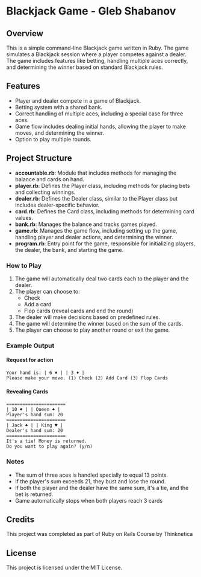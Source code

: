 
# Blackjack Game - Gleb Shabanov

## Overview

This is a simple command-line Blackjack game written in Ruby. The game simulates a Blackjack session where a player competes against a dealer. The game includes features like betting, handling multiple aces correctly, and determining the winner based on standard Blackjack rules.

## Features

- Player and dealer compete in a game of Blackjack.
- Betting system with a shared bank.
- Correct handling of multiple aces, including a special case for three aces.
- Game flow includes dealing initial hands, allowing the player to make moves, and determining the winner.
- Option to play multiple rounds.

## Project Structure

- **accountable.rb**: Module that includes methods for managing the balance and cards on hand.
- **player.rb**: Defines the Player class, including methods for placing bets and collecting winnings.
- **dealer.rb**: Defines the Dealer class, similar to the Player class but includes dealer-specific behavior.
- **card.rb**: Defines the Card class, including methods for determining card values.
- **bank.rb**: Manages the balance and tracks games played.
- **game.rb**: Manages the game flow, including setting up the game, handling player and dealer actions, and determining the winner.
- **program.rb**: Entry point for the game, responsible for initializing players, the dealer, the bank, and starting the game.

### How to Play

1. The game will automatically deal two cards each to the player and the dealer.
2. The player can choose to:
   - Check
   - Add a card
   - Flop cards (reveal cards and end the round)
3. The dealer will make decisions based on predefined rules.
4. The game will determine the winner based on the sum of the cards.
5. The player can choose to play another round or exit the game.

### Example Output


#### Request for action
```
Your hand is: | 6 ♠ | | 3 ♦ |
Please make your move. (1) Check (2) Add Card (3) Flop Cards
```

#### Revealing Cards
```
======================
| 10 ♣ | | Queen ♠ |
Player's hand sum: 20
======================
| Jack ♠ | | King ♥ |
Dealer's hand sum: 20
======================
It's a tie! Money is returned.
Do you want to play again? (y/n)
```

### Notes

- The sum of three aces is handled specially to equal 13 points.
- If the player's sum exceeds 21, they bust and lose the round.
- If both the player and the dealer have the same sum, it's a tie, and the bet is returned.
- Game automatically stops when both players reach 3 cards

## Credits

This project was completed as part of Ruby on Rails Course by Thinknetica

## License

This project is licensed under the MIT License.
